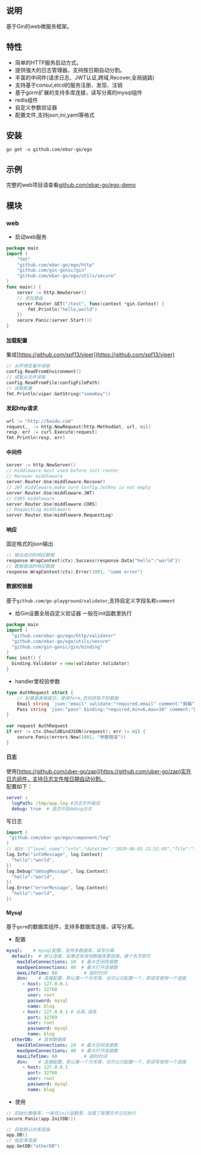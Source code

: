 ## 说明
基于Gin的web微服务框架。

## 特性
- 简单的HTTP服务启动方式。
- 提供强大的日志管理器，支持按日期自动分割。
- 丰富的中间件(请求日志、JWT认证,跨域,Recover,全局链路)
- 支持基于consul,etcd的服务注册、发现、注销
- 基于gorm扩展的支持多库连接，读写分离的mysql组件
- redis组件
- 自定义参数验证器
- 配置文件,支持json,ini,yaml等格式

## 安装

```
go get -u github.com/ebar-go/ego
```

## 示例
完整的web项目请查看[github.com/ebar-go/ego-demo](https://github.com/ebar-go/ego-demo)

## 模块
### web

- 启动web服务

```go
package main
import (
    "fmt"
    "github.com/ebar-go/ego/http"
    "github.com/gin-gonic/gin"
    "github.com/ebar-go/ego/utils/secure"
)
func main() {
    server := http.NewServer()
    // 添加路由
    server.Router.GET("/test", func(context *gin.Context) {
        fmt.Println("hello,world")
    })
    secure.Panic(server.Start())
}
```

#### 加载配置
集成[https://github.com/spf13/viper](https://github.com/spf13/viper)
```go
// 从环境变量中读取
config.ReadFromEnvironment()
// 或者从文件读取
config.ReadFromFile(configFilePath)
// 读取配置
fmt.Println(viper.GetString("someKey"))
```

#### 发起http请求
```go
url := "http://baidu.com"
request,_ := http.NewRequest(http.MethodGet, url, nil)
resp, err := curl.Execute(request)
fmt.Println(resp, err)
```

#### 中间件

```go
server := http.NewServer()
// middleware must used before init router 
// Recover middleware
server.Router.Use(middleware.Recover)
// JWT middleware,make sure Config.JwtKey is not empty
server.Router.Use(middleware.JWT)
// CORS middleware
server.Router.Use(middleware.CORS)
// RequestLog middleware
server.Router.Use(middleware.RequestLog)
```

#### 响应
固定格式的json输出
```go
// 输出成功的响应数据
response.WrapContext(ctx).Success(response.Data{"hello":"world"})
// 数据错误的响应数据
response.WrapContext(ctx).Error(1001, "some error")
```

#### 数据校验器
基于`github.com/go-playground/validator`,支持自定义字段名称`comment`

- 给Gin设置全局自定义验证器
一般在init函数里执行
```go
package main
import (
  "github.com/ebar-go/ego/http/validator"
  "github.com/ebar-go/ego/utils/secure"
  "github.com/gin-gonic/gin/binding"
)
func init() {
  binding.Validator = new(validator.Validator)
}

```

- handler里校验参数
```go
type AuthRequest struct {
    // 如果是表单提交，使用form,否则获取不到数据
    Email string `json:"email" validate:"required,email" comment:"邮箱"` // 验证邮箱格式
    Pass string `json:"pass" binding:"required,min=6,max=10" comment:"密码"` // 验证密码，长度为6~10
}
    
var request AuthRequest
if err := ctx.ShouldBindJSON(&request); err != nil {
    secure.Panic(errors.New(1001, "参数错误"))
}
```

#### 日志
使用[https://github.com/uber-go/zap](https://github.com/uber-go/zap)实在日志组件，支持日志文件按日期自动分割。   
配置如下：
```yaml
server :
  logPath: /tmp/app.log #日志文件路径
  debug: true  # 是否开启debug日志
```

写日志
```go
import (
 "github.com/ebar-go/ego/component/log"
)
// 输出：{"level_name":"info","datetime":"2020-06-03 22:52:49","file":"log/log.go:24","message":"Info","system_name":"app","system_port":8080,"context":{"hello":"world","trace_id":""}}
log.Info("infoMessage", log.Context{
  "hello":"world",
})
log.Debug("debugMessage", log.Context{
  "hello":"world",
})
log.Error("errorMessage", log.Context{
  "hello":"world",
})
```

#### Mysql
基于`gorm`的数据库组件，支持多数据库连接，读写分离。

- 配置
```yaml
mysql:    # mysql配置。支持多数据库，读写分离
  default:  # 默认连接，如果还有其他数据库要连接，换个名字即可
    maxIdleConnections: 10  # 最大空闲连接数
    maxOpenConnections: 40  # 最大打开连接数
    maxLifeTime: 60          # 超时时间
    dsn:    # 连接配置，默认第一个为写库，也可以只配置一个，即读写使用一个连接
      - host: 127.0.0.1
        port: 32768
        user: root
        password: mysql
        name: blog
      - host: 127.0.0.1 # 从库,读库
        port: 32769
        user: root
        password: mysql
        name: blog
  otherDB:  # 其他数据库
    maxIdleConnections: 10  # 最大空闲连接数
    maxOpenConnections: 40  # 最大打开连接数
    maxLifeTime: 60          # 超时时间
    dsn:    # 连接配置，默认第一个为写库，也可以只配置一个，即读写使用一个连接
      - host: 127.0.0.1
        port: 32768
        user: root
        password: mysql
        name: blog
```

- 使用
```go
// 初始化数据库，一般在init函数里，加载了配置文件之后执行
secure.Panic(app.InitDB())

// 获取默认的库连接
app.DB()
// 指定库连接
app.GetDB("otherDB")
```